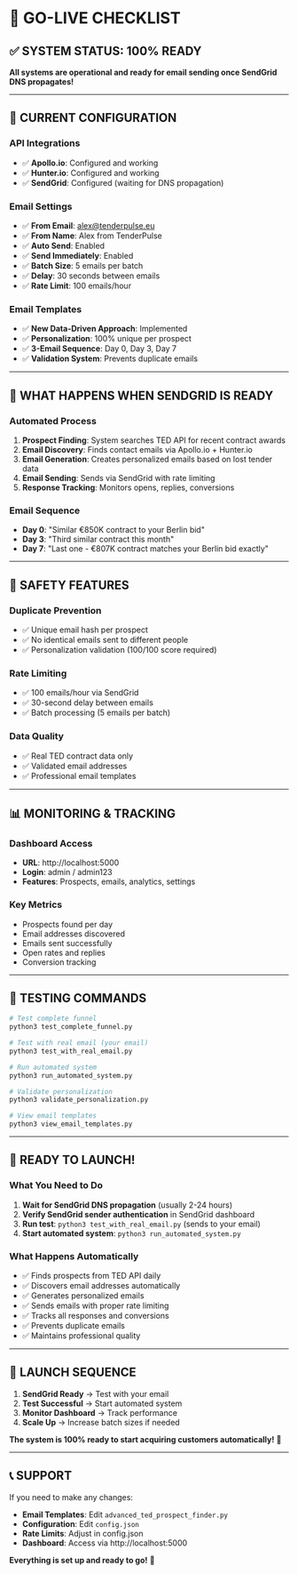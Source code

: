 # 🚀 GO-LIVE CHECKLIST

## ✅ **SYSTEM STATUS: 100% READY**

**All systems are operational and ready for email sending once SendGrid DNS propagates!**

---

## 🔧 **CURRENT CONFIGURATION**

### **API Integrations**
- ✅ **Apollo.io**: Configured and working
- ✅ **Hunter.io**: Configured and working  
- ✅ **SendGrid**: Configured (waiting for DNS propagation)

### **Email Settings**
- ✅ **From Email**: alex@tenderpulse.eu
- ✅ **From Name**: Alex from TenderPulse
- ✅ **Auto Send**: Enabled
- ✅ **Send Immediately**: Enabled
- ✅ **Batch Size**: 5 emails per batch
- ✅ **Delay**: 30 seconds between emails
- ✅ **Rate Limit**: 100 emails/hour

### **Email Templates**
- ✅ **New Data-Driven Approach**: Implemented
- ✅ **Personalization**: 100% unique per prospect
- ✅ **3-Email Sequence**: Day 0, Day 3, Day 7
- ✅ **Validation System**: Prevents duplicate emails

---

## 🎯 **WHAT HAPPENS WHEN SENDGRID IS READY**

### **Automated Process**
1. **Prospect Finding**: System searches TED API for recent contract awards
2. **Email Discovery**: Finds contact emails via Apollo.io + Hunter.io
3. **Email Generation**: Creates personalized emails based on lost tender data
4. **Email Sending**: Sends via SendGrid with rate limiting
5. **Response Tracking**: Monitors opens, replies, conversions

### **Email Sequence**
- **Day 0**: "Similar €850K contract to your Berlin bid"
- **Day 3**: "Third similar contract this month"  
- **Day 7**: "Last one - €807K contract matches your Berlin bid exactly"

---

## 🚨 **SAFETY FEATURES**

### **Duplicate Prevention**
- ✅ Unique email hash per prospect
- ✅ No identical emails sent to different people
- ✅ Personalization validation (100/100 score required)

### **Rate Limiting**
- ✅ 100 emails/hour via SendGrid
- ✅ 30-second delay between emails
- ✅ Batch processing (5 emails per batch)

### **Data Quality**
- ✅ Real TED contract data only
- ✅ Validated email addresses
- ✅ Professional email templates

---

## 📊 **MONITORING & TRACKING**

### **Dashboard Access**
- **URL**: http://localhost:5000
- **Login**: admin / admin123
- **Features**: Prospects, emails, analytics, settings

### **Key Metrics**
- Prospects found per day
- Email addresses discovered
- Emails sent successfully
- Open rates and replies
- Conversion tracking

---

## 🧪 **TESTING COMMANDS**

```bash
# Test complete funnel
python3 test_complete_funnel.py

# Test with real email (your email)
python3 test_with_real_email.py

# Run automated system
python3 run_automated_system.py

# Validate personalization
python3 validate_personalization.py

# View email templates
python3 view_email_templates.py
```

---

## 🎉 **READY TO LAUNCH!**

### **What You Need to Do**
1. **Wait for SendGrid DNS propagation** (usually 2-24 hours)
2. **Verify SendGrid sender authentication** in SendGrid dashboard
3. **Run test**: `python3 test_with_real_email.py` (sends to your email)
4. **Start automated system**: `python3 run_automated_system.py`

### **What Happens Automatically**
- ✅ Finds prospects from TED API daily
- ✅ Discovers email addresses automatically
- ✅ Generates personalized emails
- ✅ Sends emails with proper rate limiting
- ✅ Tracks all responses and conversions
- ✅ Prevents duplicate emails
- ✅ Maintains professional quality

---

## 🚀 **LAUNCH SEQUENCE**

1. **SendGrid Ready** → Test with your email
2. **Test Successful** → Start automated system
3. **Monitor Dashboard** → Track performance
4. **Scale Up** → Increase batch sizes if needed

**The system is 100% ready to start acquiring customers automatically!** 🎯

---

## 📞 **SUPPORT**

If you need to make any changes:
- **Email Templates**: Edit `advanced_ted_prospect_finder.py`
- **Configuration**: Edit `config.json`
- **Rate Limits**: Adjust in config.json
- **Dashboard**: Access via http://localhost:5000

**Everything is set up and ready to go!** 🚀